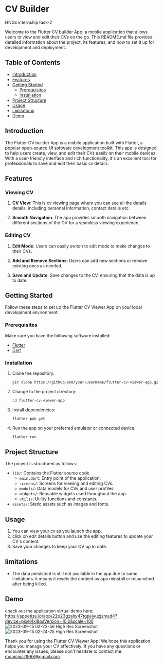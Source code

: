 # CV Builder

HNGx internship task-2

Welcome to the Flutter CV builder App, a mobile application that allows users to view and edit their CVs on the go. This README.md file provides detailed information about the project, its features, and how to set it up for development and deployment.

## Table of Contents

- [Introduction](#introduction)
- [Features](#features)
- [Getting Started](#getting-started)
  - [Prerequisites](#prerequisites)
  - [Installation](#installation)
- [Project Structure](#project-structure)
- [Usage](#usage)
- [Limitations](#limitations)
- [Demo](#Demo)

## Introduction

The Flutter CV builder App is a mobile application built with Flutter, a popular open-source UI software development toolkit. This app is designed to help users create, view, and edit their CVs easily on their mobile devices. With a user-friendly interface and rich functionality, it's an excellent tool for professionals to save and edit their basic cv details.

## Features

### Viewing CV

1. **CV View**: This is cv viewing page where you can see all the details details, including personal information, contact details etc.

3. **Smooth Navigation**: The app provides smooth navigation between different sections of the CV for a seamless viewing experience.

### Editing CV

1. **Edit Mode**: Users can easily switch to edit mode to make changes to their CVs.

2. **Add and Remove Sections**: Users can add new sections or remove existing ones as needed.

3. **Save and Update**: Save changes to the CV, ensuring that the data is up to date.

## Getting Started

Follow these steps to set up the Flutter CV Viewer App on your local development environment.

### Prerequisites

Make sure you have the following software installed:

- [Flutter](https://flutter.dev/docs/get-started/install)
- [Dart](https://dart.dev/get-dart)

### Installation

1. Clone the repository:

   ```bash
   git clone https://github.com/your-username/flutter-cv-viewer-app.git
   ```

2. Change to the project directory:

   ```bash
   cd flutter-cv-viewer-app
   ```

3. Install dependencies:

   ```bash
   flutter pub get
   ```

4. Run the app on your preferred emulator or connected device:

   ```bash
   flutter run
   ```

## Project Structure

The project is structured as follows:

- `lib/`: Contains the Flutter source code.
  - `main.dart`: Entry point of the application.
  - `screens/`: Screens for viewing and editing CVs.
  - `models/`: Data models for CVs and user profiles.
  - `widgets/`: Reusable widgets used throughout the app.
  - `utils/`: Utility functions and constants.
- `assets/`: Static assets such as images and fonts.

## Usage

1. You can view your cv as you launch the app.
2. click on edit details button and use the editing features to update your CV's content.
3. Save your changes to keep your CV up to date.

## limitations
- The data persistent is still not available in the app due to some limitations. it means it resets the content as app reinstall or relaunched after being killed.

## Demo
 check out the application virtual demo here: https://appetize.io/app/22p23gzaby47tgpejyuzjzmed4?device=pixel4xl&osVersion=10.0&scale=100
 ![2023-09-15 02-23-56 High Res Screenshot](https://github.com/Moammar1498/CVBuilderApp/assets/125560888/4de3744d-e28c-4564-b77c-3badf632e73f)
 ![2023-09-15 02-24-25 High Res Screenshot](https://github.com/Moammar1498/CVBuilderApp/assets/125560888/3ca84d3c-91df-4932-a7d1-ab3da6779dca)


Thank you for using the Flutter CV Viewer App! We hope this application helps you manage your CV effectively. If you have any questions or encounter any issues, please don't hesitate to contact me: moammar1998@gmail.com.
